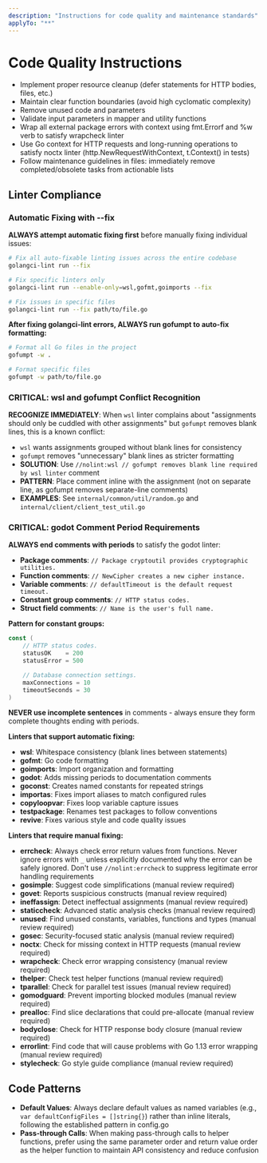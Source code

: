```yaml
---
description: "Instructions for code quality and maintenance standards"
applyTo: "**"
---
```

# Code Quality Instructions

- Implement proper resource cleanup (defer statements for HTTP bodies, files, etc.)
- Maintain clear function boundaries (avoid high cyclomatic complexity)
- Remove unused code and parameters
- Validate input parameters in mapper and utility functions
- Wrap all external package errors with context using fmt.Errorf and %w verb to satisfy wrapcheck linter
- Use Go context for HTTP requests and long-running operations to satisfy noctx linter (http.NewRequestWithContext, t.Context() in tests)
- Follow maintenance guidelines in files: immediately remove completed/obsolete tasks from actionable lists

## Linter Compliance

### Automatic Fixing with --fix

**ALWAYS attempt automatic fixing first** before manually fixing individual issues:

```bash
# Fix all auto-fixable linting issues across the entire codebase
golangci-lint run --fix

# Fix specific linters only
golangci-lint run --enable-only=wsl,gofmt,goimports --fix

# Fix issues in specific files
golangci-lint run --fix path/to/file.go
```

**After fixing golangci-lint errors, ALWAYS run gofumpt to auto-fix formatting:**

```bash
# Format all Go files in the project
gofumpt -w .

# Format specific files
gofumpt -w path/to/file.go
```

### CRITICAL: wsl and gofumpt Conflict Recognition

**RECOGNIZE IMMEDIATELY**: When `wsl` linter complains about "assignments should only be cuddled with other assignments" but `gofumpt` removes blank lines, this is a known conflict:

- `wsl` wants assignments grouped without blank lines for consistency
- `gofumpt` removes "unnecessary" blank lines as stricter formatting
- **SOLUTION**: Use `//nolint:wsl // gofumpt removes blank line required by wsl linter` comment
- **PATTERN**: Place comment inline with the assignment (not on separate line, as gofumpt removes separate-line comments)
- **EXAMPLES**: See `internal/common/util/random.go` and `internal/client/client_test_util.go`

### CRITICAL: godot Comment Period Requirements

**ALWAYS end comments with periods** to satisfy the godot linter:

- **Package comments**: `// Package cryptoutil provides cryptographic utilities.`
- **Function comments**: `// NewCipher creates a new cipher instance.`
- **Variable comments**: `// defaultTimeout is the default request timeout.`
- **Constant group comments**: `// HTTP status codes.`
- **Struct field comments**: `// Name is the user's full name.`

**Pattern for constant groups:**
```go
const (
    // HTTP status codes.
    statusOK    = 200
    statusError = 500

    // Database connection settings.
    maxConnections = 10
    timeoutSeconds = 30
)
```

**NEVER use incomplete sentences** in comments - always ensure they form complete thoughts ending with periods.

**Linters that support automatic fixing:**
- **wsl**: Whitespace consistency (blank lines between statements)
- **gofmt**: Go code formatting
- **goimports**: Import organization and formatting
- **godot**: Adds missing periods to documentation comments
- **goconst**: Creates named constants for repeated strings
- **importas**: Fixes import aliases to match configured rules
- **copyloopvar**: Fixes loop variable capture issues
- **testpackage**: Renames test packages to follow conventions
- **revive**: Fixes various style and code quality issues

**Linters that require manual fixing:**
- **errcheck**: Always check error return values from functions. Never ignore errors with `_` unless explicitly documented why the error can be safely ignored. Don't use `//nolint:errcheck` to suppress legitimate error handling requirements
- **gosimple**: Suggest code simplifications (manual review required)
- **govet**: Reports suspicious constructs (manual review required)
- **ineffassign**: Detect ineffectual assignments (manual review required)
- **staticcheck**: Advanced static analysis checks (manual review required)
- **unused**: Find unused constants, variables, functions and types (manual review required)
- **gosec**: Security-focused static analysis (manual review required)
- **noctx**: Check for missing context in HTTP requests (manual review required)
- **wrapcheck**: Check error wrapping consistency (manual review required)
- **thelper**: Check test helper functions (manual review required)
- **tparallel**: Check for parallel test issues (manual review required)
- **gomodguard**: Prevent importing blocked modules (manual review required)
- **prealloc**: Find slice declarations that could pre-allocate (manual review required)
- **bodyclose**: Check for HTTP response body closure (manual review required)
- **errorlint**: Find code that will cause problems with Go 1.13 error wrapping (manual review required)
- **stylecheck**: Go style guide compliance (manual review required)

## Code Patterns

- **Default Values**: Always declare default values as named variables (e.g., `var defaultConfigFiles = []string{}`) rather than inline literals, following the established pattern in config.go
- **Pass-through Calls**: When making pass-through calls to helper functions, prefer using the same parameter order and return value order as the helper function to maintain API consistency and reduce confusion
